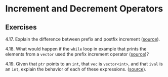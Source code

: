 # Increment and Decrement Operators

## Exercises

4.17. Explain the difference between prefix and postfix increment
([source](./ex_4_17.cpp)).

4.18. What would happen if the `while` loop in example that prints the
elements from a `vector` used the prefix increment operator
([source](./ex_4_18.cpp))?

4.19. Given that `ptr` points to an `int`, that `vec` is `vector<int>`, and
that `ival` is an `int`, explain the behavior of each of these expressions.
([source](./ex_4_19.cpp)).
